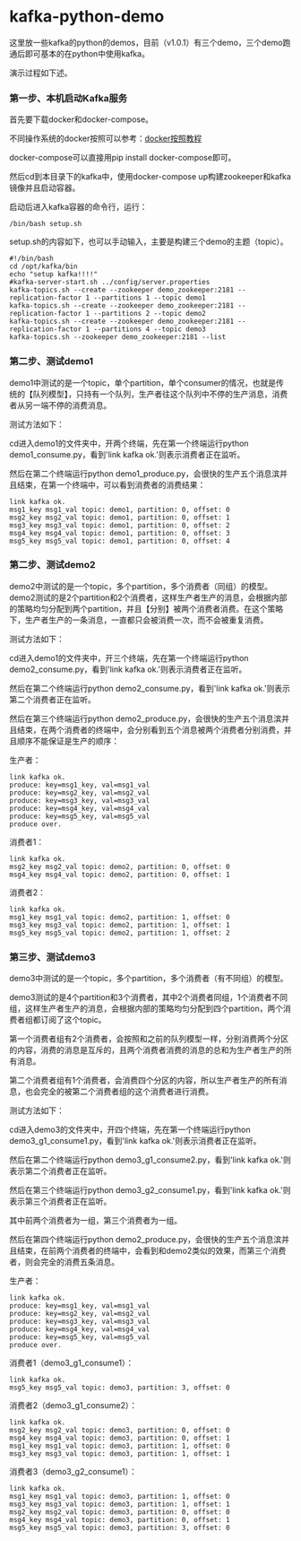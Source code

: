# kafka-python-demo

这里放一些kafka的python的demos，目前（v1.0.1）有三个demo，三个demo跑通后即可基本的在python中使用kafka。

演示过程如下述。

### 第一步、本机启动Kafka服务

首先要下载docker和docker-compose。

不同操作系统的docker按照可以参考：[docker按照教程](https://www.runoob.com/docker/ubuntu-docker-install.html)

docker-compose可以直接用pip install docker-compose即可。

然后cd到本目录下的kafka中，使用docker-compose up构建zookeeper和kafka镜像并且启动容器。

启动后进入kafka容器的命令行，运行：

```shell
/bin/bash setup.sh
```

setup.sh的内容如下，也可以手动输入，主要是构建三个demo的主题（topic）。

```shell
#!/bin/bash
cd /opt/kafka/bin
echo "setup kafka!!!!"
#kafka-server-start.sh ../config/server.properties
kafka-topics.sh --create --zookeeper demo_zookeeper:2181 --replication-factor 1 --partitions 1 --topic demo1
kafka-topics.sh --create --zookeeper demo_zookeeper:2181 --replication-factor 1 --partitions 2 --topic demo2
kafka-topics.sh --create --zookeeper demo_zookeeper:2181 --replication-factor 1 --partitions 4 --topic demo3
kafka-topics.sh --zookeeper demo_zookeeper:2181 --list
```

### 第二步、测试demo1

demo1中测试的是一个topic，单个partition，单个consumer的情况，也就是传统的【队列模型】，只持有一个队列，生产者往这个队列中不停的生产消息，消费者从另一端不停的消费消息。

测试方法如下：

cd进入demo1的文件夹中，开两个终端，先在第一个终端运行python demo1_consume.py，看到'link kafka ok.'则表示消费者正在监听。

然后在第二个终端运行python demo1_produce.py，会很快的生产五个消息滨并且结束，在第一个终端中，可以看到消费者的消费结果：

```
link kafka ok.
msg1_key msg1_val topic: demo1, partition: 0, offset: 0
msg2_key msg2_val topic: demo1, partition: 0, offset: 1
msg3_key msg3_val topic: demo1, partition: 0, offset: 2
msg4_key msg4_val topic: demo1, partition: 0, offset: 3
msg5_key msg5_val topic: demo1, partition: 0, offset: 4
```

### 第二步、测试demo2

demo2中测试的是一个topic，多个partition，多个消费者（同组）的模型。demo2测试的是2个partition和2个消费者，这样生产者生产的消息，会根据内部的策略均匀分配到两个partition，并且【分别】被两个消费者消费。在这个策略下，生产者生产的一条消息，一直都只会被消费一次，而不会被重复消费。

测试方法如下：

cd进入demo1的文件夹中，开三个终端，先在第一个终端运行python demo2_consume.py，看到'link kafka ok.'则表示消费者正在监听。

然后在第二个终端运行python demo2_consume.py，看到'link kafka ok.'则表示第二个消费者正在监听。

然后在第三个终端运行python demo2_produce.py，会很快的生产五个消息滨并且结束，在两个消费者的终端中，会分别看到五个消息被两个消费者分别消费，并且顺序不能保证是生产的顺序：

生产者：

```
link kafka ok.
produce: key=msg1_key, val=msg1_val
produce: key=msg2_key, val=msg2_val
produce: key=msg3_key, val=msg3_val
produce: key=msg4_key, val=msg4_val
produce: key=msg5_key, val=msg5_val
produce over.
```

消费者1：
```
link kafka ok.
msg2_key msg2_val topic: demo2, partition: 0, offset: 0
msg4_key msg4_val topic: demo2, partition: 0, offset: 1
```

消费者2：

```
link kafka ok.
msg1_key msg1_val topic: demo2, partition: 1, offset: 0
msg3_key msg3_val topic: demo2, partition: 1, offset: 1
msg5_key msg5_val topic: demo2, partition: 1, offset: 2
```

### 第三步、测试demo3

demo3中测试的是一个topic，多个partition，多个消费者（有不同组）的模型。

demo3测试的是4个partition和3个消费者，其中2个消费者同组，1个消费者不同组，这样生产者生产的消息，会根据内部的策略均匀分配到四个partition，两个消费者组都订阅了这个topic。

第一个消费者组有2个消费者，会按照和之前的队列模型一样，分别消费两个分区的内容，消费的消息是互斥的，且两个消费者消费的消息的总和为生产者生产的所有消息。

第二个消费者组有1个消费者，会消费四个分区的内容，所以生产者生产的所有消息，也会完全的被第二个消费者组的这个消费者进行消费。

测试方法如下：

cd进入demo3的文件夹中，开四个终端，先在第一个终端运行python demo3_g1_consume1.py，看到'link kafka ok.'则表示消费者正在监听。

然后在第二个终端运行python demo3_g1_consume2.py，看到'link kafka ok.'则表示第二个消费者正在监听。

然后在第三个终端运行python demo3_g2_consume1.py，看到'link kafka ok.'则表示第三个消费者正在监听。

其中前两个消费者为一组，第三个消费者为一组。

然后在第四个终端运行python demo2_produce.py，会很快的生产五个消息滨并且结束，在前两个消费者的终端中，会看到和demo2类似的效果，而第三个消费者，则会完全的消费五条消息。

生产者：

```
link kafka ok.
produce: key=msg1_key, val=msg1_val
produce: key=msg2_key, val=msg2_val
produce: key=msg3_key, val=msg3_val
produce: key=msg4_key, val=msg4_val
produce: key=msg5_key, val=msg5_val
produce over.
```

消费者1（demo3_g1_consume1）：
```
link kafka ok.
msg5_key msg5_val topic: demo3, partition: 3, offset: 0
```

消费者2（demo3_g1_consume2）：

```
link kafka ok.
msg2_key msg2_val topic: demo3, partition: 0, offset: 0
msg4_key msg4_val topic: demo3, partition: 0, offset: 1
msg1_key msg1_val topic: demo3, partition: 1, offset: 0
msg3_key msg3_val topic: demo3, partition: 1, offset: 1
```

消费者3（demo3_g2_consume1）：

```
link kafka ok.
msg1_key msg1_val topic: demo3, partition: 1, offset: 0
msg3_key msg3_val topic: demo3, partition: 1, offset: 1
msg2_key msg2_val topic: demo3, partition: 0, offset: 0
msg4_key msg4_val topic: demo3, partition: 0, offset: 1
msg5_key msg5_val topic: demo3, partition: 3, offset: 0
```
